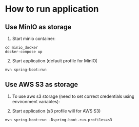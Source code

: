 # How to run application

## Use MinIO as storage
1. Start minio container:
````
cd minio_docker
docker-compose up
````

2. Start application (default profile for MinIO)
````
mvn spring-boot:run
````


## Use AWS S3 as storage
1. To use aws s3 storage (need to set correct credentials using environment variables):

2. Start application (s3 profile will for AWS S3)
````
mvn spring-boot:run -Dspring-boot.run.profiles=s3
````
